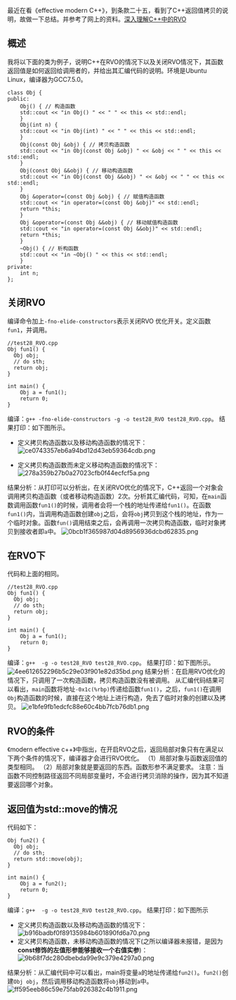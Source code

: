 最近在看《effective modern C++》，到条款二十五，看到了C++返回值拷贝的说明，故做一下总结。并参考了网上的资料。[深入理解C++中的RVO](https://zhuanlan.zhihu.com/p/341680064)

## 概述
我将以下面的类为例子，说明C++在RVO的情况下以及关闭RVO情况下，其函数返回值是如何返回给调用者的，并给出其汇编代码的说明。环境是Ubuntu Linux，编译器为GCC7.5.0。
```
class Obj {
public:
    Obj() { // 构造函数
    std::cout << "in Obj() " << " " << this << std::endl;
    }
    Obj(int n) {
    std::cout << "in Obj(int) " << " " << this << std::endl;
    }
    Obj(const Obj &obj) { // 拷贝构造函数
    std::cout << "in Obj(const Obj &obj) " << &obj << " " << this << std::endl;
    }
    Obj(const Obj &&obj) { // 移动构造函数
    std::cout << "in Obj(const Obj &&obj) " << &obj << " " << this << std::endl;
    }
    Obj &operator=(const Obj &obj) { // 赋值构造函数
    std::cout << "in operator=(const Obj &obj)" << std::endl;
    return *this;
    }
    Obj &operator=(const Obj &&obj) { // 移动赋值构造函数
    std::cout << "in operator=(const Obj &&obj)" << std::endl;
    return *this;
    }
    ~Obj() { // 析构函数
    std::cout << "in ~Obj() " << this << std::endl;
    }
private:
    int n;
};
```

## 关闭RVO
编译命令加上`-fno-elide-constructors`表示关闭RVO 优化开关。定义函数`fun1`，并调用。
```
//test28_RVO.cpp
Obj fun1() {
  Obj obj;
  // do sth;
  return obj;
}

int main() {
    Obj a = fun1();
    return 0;
}
```
编译：`g++ -fno-elide-constructors -g -o test28_RVO test28_RVO.cpp`。
结果打印：如下图所示。
* 定义拷贝构造函数以及移动构造函数的情况下：
![ce0743357eb6a94bd12d43eb59364cdb.png](en-resource://database/3925:1)

* 定义拷贝构造函数而未定义移动构造函数的情况下：
![278a359b27b0a27023cfb0f44ecfcf5a.png](en-resource://database/3929:1)

结果分析：从打印可以分析出，在关闭RVO优化的情况下，C++返回一个对象会调用拷贝构造函数（或者移动构造函数）2次。分析其汇编代码，可知，在`main`函数调用函数`fun1()`的时候，调用者会将一个栈的地址传递给`fun1()`。在函数`fun1()`内，当调用构造函数创建`obj`之后，会将`obj`拷贝到这个栈的地址，作为一个临时对象。函数`fun()`调用结束之后，会再调用一次拷贝构造函数，临时对象拷贝到接收者即`a`中。
![0bcb1f365987d04d8956936dcbd62835.png](en-resource://database/3931:1)

## 在RVO下
代码和上面的相同。
```
//test28_RVO.cpp
Obj fun1() {
  Obj obj;
  // do sth;
  return obj;
}

int main() {
    Obj a = fun1();
    return 0;
}
```
编译：`g++  -g -o test28_RVO test28_RVO.cpp`。
结果打印：如下图所示。
![4ee612652296b5c29e03f901e82d35bd.png](en-resource://database/3933:1)
结果分析：在启用RVO优化的情况下，只调用了一次构造函数，拷贝构造函数没有被调用。
从汇编代码结果可以看出，`main`函数将地址`-0x1c(%rbp)`传递给函数`fun1()`，之后，`fun1()`在调用`Obj`构造函数的时候，直接在这个地址上进行构造，免去了临时对象的创建以及拷贝。
![e1bfe9fb1edcfc88e60c4bb7fcb76db1.png](en-resource://database/3935:1)

## RVO的条件
《modern effective c++》中指出，在开启RVO之后，返回局部对象只有在满足以下两个条件的情况下，编译器才会进行RVO优化。
（1）局部对象与函数返回值的类型相同。
（2）局部对象就是要返回的东西。函数形参不满足要求。
注意：当函数不同控制路径返回不同局部变量时，不会进行拷贝消除的操作，因为其不知道要返回哪个对象。


## 返回值为std::move的情况
代码如下：
```
Obj fun2() {
  Obj obj;
  // do sth;
  return std::move(obj);
}

int main() {
    Obj a = fun2();
    return 0;
}
```
编译：`g++  -g -o test28_RVO test28_RVO.cpp`。
结果打印：如下图所示
* 定义拷贝构造函数以及移动构造函数的情况下：
![b916badbf0f89135984b601890fd6a70.png](en-resource://database/3937:1)
* 定义拷贝构造函数，未移动构造函数的情况下(之所以编译器未报错，是因为**const修饰的左值形参能够接收一个右值实参**)：
![9b68f7dc280dbebda99e9c379e4297a0.png](en-resource://database/3941:1)

结果分析：从汇编代码中可以看出，main将变量`a`的地址传递给`fun2()`。`fun2()`创建`Obj obj`，然后调用移动构造函数将`obj`移动到`a`中。
![ff595eeb86c59e75fab926382c4b1911.png](en-resource://database/3939:1)

